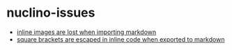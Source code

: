 # nuclino-issues

* [inline images are lost when importing markdown](./inline-image.md)
* [square brackets are escaped in inline code when exported to markdown](./code.md)
